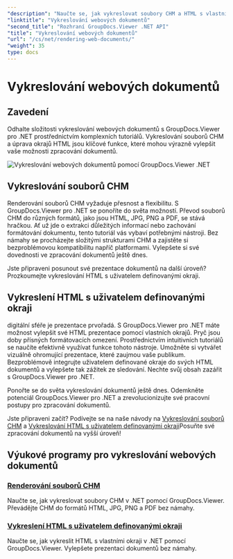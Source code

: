 ```yaml
---
"description": "Naučte se, jak vykreslovat soubory CHM a HTML s vlastními okraji v .NET pomocí GroupDocs.Viewer. Bezproblémově převádějte soubory CHM do formátů HTML, JPG, PNG a PDF."
"linktitle": "Vykreslování webových dokumentů"
"second_title": "Rozhraní GroupDocs.Viewer .NET API"
"title": "Vykreslování webových dokumentů"
"url": "/cs/net/rendering-web-documents/"
"weight": 35
type: docs
---
```

# Vykreslování webových dokumentů

## Zavedení

Odhalte složitosti vykreslování webových dokumentů s GroupDocs.Viewer pro .NET prostřednictvím komplexních tutoriálů. Vykreslování souborů CHM a úprava okrajů HTML jsou klíčové funkce, které mohou výrazně vylepšit vaše možnosti zpracování dokumentů.

![Vykreslování webových dokumentů pomocí GroupDocs.Viewer .NET](/viewer/rendering-web-documents/image.png)

## Vykreslování souborů CHM

Renderování souborů CHM vyžaduje přesnost a flexibilitu. S GroupDocs.Viewer pro .NET se ponoříte do světa možností. Převod souborů CHM do různých formátů, jako jsou HTML, JPG, PNG a PDF, se stává hračkou. Ať už jde o extrakci důležitých informací nebo zachování formátování dokumentu, tento tutoriál vás vybaví potřebnými nástroji. Bez námahy se procházejte složitými strukturami CHM a zajistěte si bezproblémovou kompatibilitu napříč platformami. Vylepšete si své dovednosti ve zpracování dokumentů ještě dnes.

Jste připraveni posunout své prezentace dokumentů na další úroveň? Prozkoumejte vykreslování HTML s uživatelem definovanými okraji.

## Vykreslení HTML s uživatelem definovanými okraji

digitální sféře je prezentace prvořadá. S GroupDocs.Viewer pro .NET máte možnost vylepšit své HTML prezentace pomocí vlastních okrajů. Pryč jsou doby přísných formátovacích omezení. Prostřednictvím intuitivních tutoriálů se naučíte efektivně využívat funkce tohoto nástroje. Umožněte si vytvářet vizuálně ohromující prezentace, které zaujmou vaše publikum. Bezproblémově integrujte uživatelem definované okraje do svých HTML dokumentů a vylepšete tak zážitek ze sledování. Nechte svůj obsah zazářit s GroupDocs.Viewer pro .NET.

Ponořte se do světa vykreslování dokumentů ještě dnes. Odemkněte potenciál GroupDocs.Viewer pro .NET a zrevolucionizujte své pracovní postupy pro zpracování dokumentů.

Jste připraveni začít? Podívejte se na naše návody na [Vykreslování souborů CHM](./render-chm/) a [Vykreslování HTML s uživatelem definovanými okraji](./render-html-margins/)Posuňte své zpracování dokumentů na vyšší úroveň!
## Výukové programy pro vykreslování webových dokumentů
### [Renderování souborů CHM](./render-chm/)
Naučte se, jak vykreslovat soubory CHM v .NET pomocí GroupDocs.Viewer. Převádějte CHM do formátů HTML, JPG, PNG a PDF bez námahy.
### [Vykreslení HTML s uživatelem definovanými okraji](./render-html-margins/)
Naučte se, jak vykreslit HTML s vlastními okraji v .NET pomocí GroupDocs.Viewer. Vylepšete prezentaci dokumentů bez námahy.